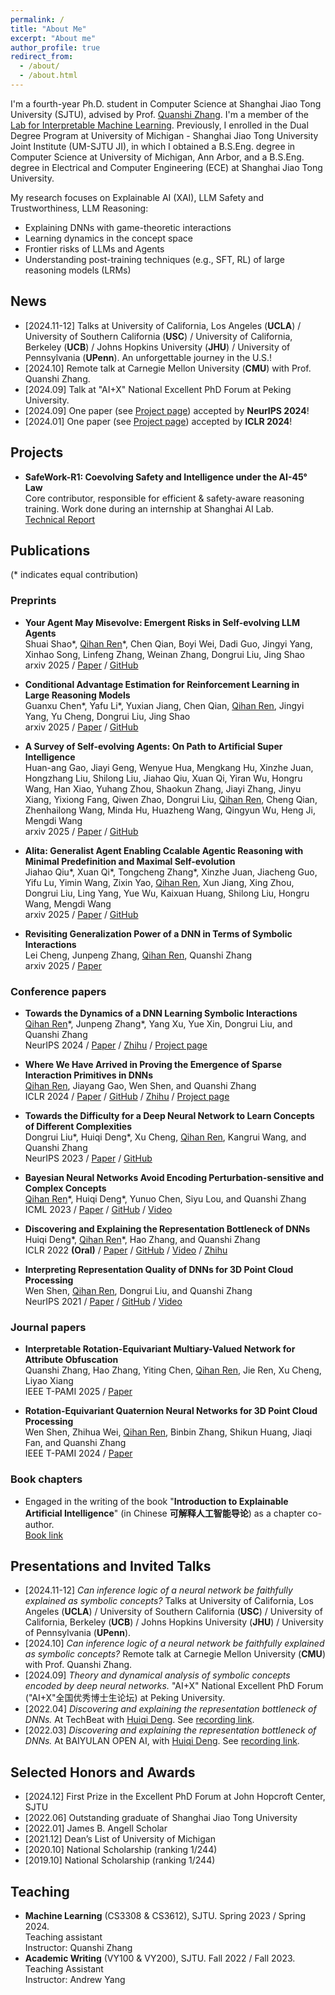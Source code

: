 ```yaml
---
permalink: /
title: "About Me"
excerpt: "About me"
author_profile: true
redirect_from: 
  - /about/
  - /about.html
---
```



I'm a fourth-year Ph.D. student in Computer Science at Shanghai Jiao Tong University (SJTU), advised by Prof. [Quanshi Zhang](http://qszhang.com). I'm a member of the [Lab for Interpretable Machine Learning](https://sjtu-xai-lab.github.io/). Previously, I enrolled in the Dual Degree Program at University of Michigan - Shanghai Jiao Tong University Joint Institute (UM-SJTU JI), in which I obtained a B.S.Eng. degree in Computer Science at University of Michigan, Ann Arbor, and a B.S.Eng. degree in Electrical and Computer Engineering (ECE) at Shanghai Jiao Tong University.

My research focuses on Explainable AI (XAI), LLM Safety and Trustworthiness, LLM Reasoning:
- Explaining DNNs with game-theoretic interactions
- Learning dynamics in the concept space
- Frontier risks of LLMs and Agents 
- Understanding post-training techniques (e.g., SFT, RL) of large reasoning models (LRMs)


## News
- [2024.11-12] Talks at University of California, Los Angeles (**UCLA**) / University of Southern California (**USC**) / University of California, Berkeley (**UCB**) / Johns Hopkins University (**JHU**) / University of Pennsylvania (**UPenn**). An unforgettable journey in the U.S.!
- [2024.10] Remote talk at Carnegie Mellon University (**CMU**) with Prof. Quanshi Zhang.
- [2024.09] Talk at "AI+X" National Excellent PhD Forum at Peking University.
- [2024.09] One paper (see [Project page](https://sjtu-xai-lab.github.io/InteractionDynamics/)) accepted by **NeurIPS 2024**!
- [2024.01] One paper (see [Project page](https://sjtu-xai-lab.github.io/InteractionSparsity/)) accepted by **ICLR 2024**!

## Projects

* **SafeWork-R1: Coevolving Safety and Intelligence under the AI-45° Law**  
    Core contributor, responsible for efficient & safety-aware reasoning training. Work done during an internship at Shanghai AI Lab.  
    [Technical Report](https://arxiv.org/abs/2507.18576)

## Publications
(* indicates equal contribution)

### Preprints

* **Your Agent May Misevolve: Emergent Risks in Self-evolving LLM Agents**  
    Shuai Shao\*, <u>Qihan Ren</u>\*, Chen Qian, Boyi Wei, Dadi Guo, Jingyi Yang, Xinhao Song, Linfeng Zhang, Weinan Zhang, Dongrui Liu, Jing Shao  
    arxiv 2025 / [Paper](https://arxiv.org/abs/2509.26354) / [GitHub](https://github.com/ShaoShuai0605/Misevolution)

* **Conditional Advantage Estimation for Reinforcement Learning in Large Reasoning Models**  
    Guanxu Chen\*, Yafu Li\*, Yuxian Jiang, Chen Qian, <u>Qihan Ren</u>, Jingyi Yang, Yu Cheng, Dongrui Liu, Jing Shao  
    arxiv 2025 / [Paper](https://arxiv.org/abs/2509.23962) / [GitHub](https://github.com/biuboomc/CANON)

* **A Survey of Self-evolving Agents: On Path to Artificial Super Intelligence**  
    Huan-ang Gao, Jiayi Geng, Wenyue Hua, Mengkang Hu, Xinzhe Juan, Hongzhang Liu, Shilong Liu, Jiahao Qiu, Xuan Qi, Yiran Wu, Hongru Wang, Han Xiao, Yuhang Zhou, Shaokun Zhang, Jiayi Zhang, Jinyu Xiang, Yixiong Fang, Qiwen Zhao, Dongrui Liu, <u>Qihan Ren</u>, Cheng Qian, Zhenhailong Wang, Minda Hu, Huazheng Wang, Qingyun Wu, Heng Ji, Mengdi Wang  
    arxiv 2025 / [Paper](https://arxiv.org/abs/2507.21046) / [GitHub](https://github.com/CharlesQ9/Self-Evolving-Agents)

* **Alita: Generalist Agent Enabling Ccalable Agentic Reasoning with Minimal Predefinition and Maximal Self-evolution**  
    Jiahao Qiu\*, Xuan Qi\*, Tongcheng Zhang\*, Xinzhe Juan, Jiacheng Guo, Yifu Lu, Yimin Wang, Zixin Yao, <u>Qihan Ren</u>, Xun Jiang, Xing Zhou, Dongrui Liu, Ling Yang, Yue Wu, Kaixuan Huang, Shilong Liu, Hongru Wang, Mengdi Wang  
    arxiv 2025 / [Paper](https://arxiv.org/abs/2505.20286) / [GitHub](https://github.com/CharlesQ9/Alita)

* **Revisiting Generalization Power of a DNN in Terms of Symbolic Interactions**  
    Lei Cheng, Junpeng Zhang, <u>Qihan Ren</u>, Quanshi Zhang  
    arxiv 2025 / [Paper](https://arxiv.org/abs/2502.10162)

### Conference papers

* **Towards the Dynamics of a DNN Learning Symbolic Interactions**  
    <u>Qihan Ren</u>\*, Junpeng Zhang\*, Yang Xu, Yue Xin, Dongrui Liu, and Quanshi Zhang  
    NeurIPS 2024 / [Paper](https://arxiv.org/abs/2407.19198) / [Zhihu](https://zhuanlan.zhihu.com/p/711281443) / [Project page](https://sjtu-xai-lab.github.io/InteractionDynamics/)

* **Where We Have Arrived in Proving the Emergence of Sparse Interaction Primitives in DNNs**  
    <u>Qihan Ren</u>, Jiayang Gao, Wen Shen, and Quanshi Zhang  
    ICLR 2024 / [Paper](https://openreview.net/forum?id=3pWSL8My6B) / [GitHub](https://github.com/sjtu-xai-lab/interaction-sparsity) / [Zhihu](https://zhuanlan.zhihu.com/p/693747946) / [Project page](https://sjtu-xai-lab.github.io/InteractionSparsity/)

* **Towards the Difficulty for a Deep Neural Network to Learn Concepts of Different Complexities**  
    Dongrui Liu\*, Huiqi Deng\*, Xu Cheng, <u>Qihan Ren</u>, Kangrui Wang, and Quanshi Zhang  
    NeurIPS 2023 / [Paper](https://openreview.net/forum?id=mZ3hnyL9bS) / [GitHub](https://github.com/sjtu-xai-lab/Learn)

* **Bayesian Neural Networks Avoid Encoding Perturbation-sensitive and Complex Concepts**  
    <u>Qihan Ren</u>\*, Huiqi Deng\*, Yunuo Chen, Siyu Lou, and Quanshi Zhang  
    ICML 2023 / [Paper](https://openreview.net/forum?id=UkG4Nn634P) / [GitHub](https://github.com/sjtu-xai-lab/BNN-concepts) / [Video](https://icml.cc/virtual/2023/poster/24385)

* **Discovering and Explaining the Representation Bottleneck of DNNs**  
    Huiqi Deng\*, <u>Qihan Ren</u>\*, Hao Zhang, and Quanshi Zhang  
    ICLR 2022 **(Oral)** / [Paper](https://openreview.net/forum?id=iRCUlgmdfHJ) / [GitHub](https://github.com/Nebularaid2000/bottleneck) / [Video](https://iclr.cc/virtual/2022/oral/6623) / [Zhihu](https://zhuanlan.zhihu.com/p/422420088)

* **Interpreting Representation Quality of DNNs for 3D Point Cloud Processing**   
    Wen Shen, <u>Qihan Ren</u>, Dongrui Liu, and Quanshi Zhang  
    NeurIPS 2021 / [Paper](https://arxiv.org/abs/2111.03549) / [GitHub](https://github.com/ada-shen/Interpret_quality) / [Video](https://nips.cc/virtual/2021/poster/27421)

### Journal papers
* **Interpretable Rotation-Equivariant Multiary-Valued Network for Attribute Obfuscation**  
    Quanshi Zhang, Hao Zhang, Yiting Chen, <u>Qihan Ren</u>, Jie Ren, Xu Cheng, Liyao Xiang  
    IEEE T-PAMI 2025 / [Paper](https://ieeexplore.ieee.org/abstract/document/11127007)

* **Rotation-Equivariant Quaternion Neural Networks for 3D Point Cloud Processing**  
    Wen Shen, Zhihua Wei, <u>Qihan Ren</u>, Binbin Zhang, Shikun Huang, Jiaqi Fan, and Quanshi Zhang  
    IEEE T-PAMI 2024 / [Paper](https://ieeexplore.ieee.org/abstract/document/10384563)

### Book chapters

* Engaged in the writing of the book "**Introduction to Explainable Artificial Intelligence**" (in Chinese **可解释人工智能导论**) as a chapter co-author.   
    [Book link](https://item.jd.com/13700578.html) 



## Presentations and Invited Talks

* [2024.11-12] _Can inference logic of a neural network be faithfully explained as symbolic concepts?_ Talks at University of California, Los Angeles (**UCLA**) / University of Southern California (**USC**) / University of California, Berkeley (**UCB**) / Johns Hopkins University (**JHU**) / University of Pennsylvania (**UPenn**). <!-- (2024.11.16-12.7) -->
* [2024.10] _Can inference logic of a neural network be faithfully explained as symbolic concepts?_  Remote talk at Carnegie Mellon University (**CMU**) with Prof. Quanshi Zhang. <!-- (2024.10.22) -->
* [2024.09] _Theory and dynamical analysis of symbolic concepts encoded by deep neural networks._ "AI+X" National Excellent PhD Forum ("AI+X"全国优秀博士生论坛) at Peking University. <!-- (2024.9.28) -->
* [2022.04] _Discovering and explaining the representation bottleneck of DNNs._ At TechBeat with [Huiqi Deng](https://huiqideng1.netlify.app/). See [recording link](https://www.techbeat.net/talk-info?id=657). <!-- (2022.4.26) -->
* [2022.03] _Discovering and explaining the representation bottleneck of DNNs._ At BAIYULAN OPEN AI, with [Huiqi Deng](https://huiqideng1.netlify.app/). See [recording link](https://www.slidestalk.com/Baiyulan/85933?video). <!-- (2022.3.9) -->


## Selected Honors and Awards
- [2024.12] First Prize in the Excellent PhD Forum at John Hopcroft Center, SJTU
- [2022.06] Outstanding graduate of Shanghai Jiao Tong University
- [2022.01] James B. Angell Scholar
- [2021.12] Dean’s List of University of Michigan
- [2020.10] National Scholarship (ranking 1/244)
- [2019.10] National Scholarship (ranking 1/244)


## Teaching
* **Machine Learning** (CS3308 & CS3612), SJTU. Spring 2023 / Spring 2024.<br>
    Teaching assistant<br>
    Instructor: Quanshi Zhang
* **Academic Writing** (VY100 & VY200), SJTU. Fall 2022 / Fall 2023.<br>
    Teaching Assistant<br>
    Instructor: Andrew Yang

